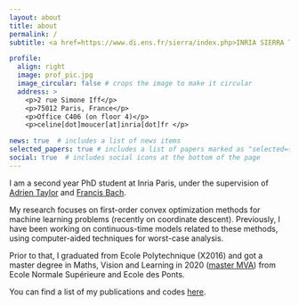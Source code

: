 ```yaml
---
layout: about
title: about
permalink: /
subtitle: <a href=https://www.di.ens.fr/sierra/index.php>INRIA SIERRA Team, Ecole normale supérieure, Paris France</a>.

profile:
  align: right
  image: prof_pic.jpg
  image_circular: false # crops the image to make it circular
  address: >
    <p>2 rue Simone Iff</p>
    <p>75012 Paris, France</p>
    <p>Office C406 (on floor 4)</p>
    <p>celine[dot]moucer[at]inria[dot]fr </p>

news: true  # includes a list of news items
selected_papers: true # includes a list of papers marked as "selected={true}"
social: true  # includes social icons at the bottom of the page
---
```


I am a second year PhD student at Inria Paris, under the supervision of [Adrien Taylor](https://adrientaylor.github.io) and [Francis Bach](https://www.di.ens.fr/~fbach/).

My research focuses on first-order convex optimization methods for machine learning problems (recently on coordinate descent).
Previously, I have been working on continuous-time models related to these methods, using computer-aided techniques for worst-case analysis.

Prior to that, I graduated from Ecole Polytechnique (X2016) and got a master degree in Maths, Vision and Learning in 2020 ([master MVA](https://www.master-mva.com)) from Ecole Normale Supérieure and Ecole des Ponts.

You can find a list of my publications and codes [here](/publications/).


